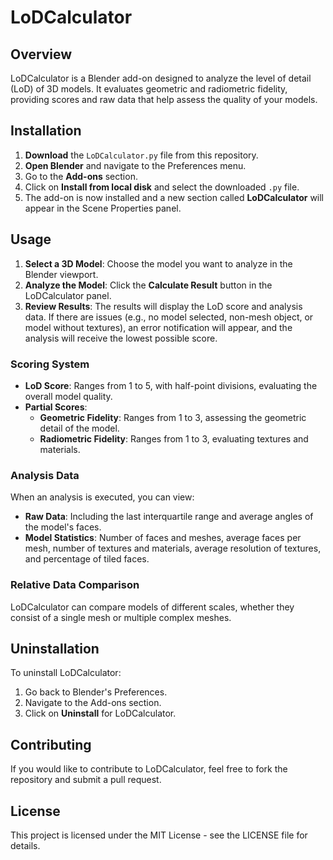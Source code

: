 # LoDCalculator

## Overview
LoDCalculator is a Blender add-on designed to analyze the level of detail (LoD) of 3D models. It evaluates geometric and radiometric fidelity, providing scores and raw data that help assess the quality of your models.

## Installation

1. **Download** the `LoDCalculator.py` file from this repository.
2. **Open Blender** and navigate to the Preferences menu.
3. Go to the **Add-ons** section.
4. Click on **Install from local disk** and select the downloaded `.py` file.
5. The add-on is now installed and a new section called **LoDCalculator** will appear in the Scene Properties panel.

## Usage

1. **Select a 3D Model**: Choose the model you want to analyze in the Blender viewport.
2. **Analyze the Model**: Click the **Calculate Result** button in the LoDCalculator panel.
3. **Review Results**: The results will display the LoD score and analysis data. If there are issues (e.g., no model selected, non-mesh object, or model without textures), an error notification will appear, and the analysis will receive the lowest possible score.

### Scoring System
- **LoD Score**: Ranges from 1 to 5, with half-point divisions, evaluating the overall model quality.
- **Partial Scores**:
  - **Geometric Fidelity**: Ranges from 1 to 3, assessing the geometric detail of the model.
  - **Radiometric Fidelity**: Ranges from 1 to 3, evaluating textures and materials.

### Analysis Data
When an analysis is executed, you can view:
- **Raw Data**: Including the last interquartile range and average angles of the model's faces.
- **Model Statistics**: Number of faces and meshes, average faces per mesh, number of textures and materials, average resolution of textures, and percentage of tiled faces.

### Relative Data Comparison
LoDCalculator can compare models of different scales, whether they consist of a single mesh or multiple complex meshes.

## Uninstallation
To uninstall LoDCalculator:
1. Go back to Blender's Preferences.
2. Navigate to the Add-ons section.
3. Click on **Uninstall** for LoDCalculator.

## Contributing
If you would like to contribute to LoDCalculator, feel free to fork the repository and submit a pull request.

## License
This project is licensed under the MIT License - see the LICENSE file for details.
